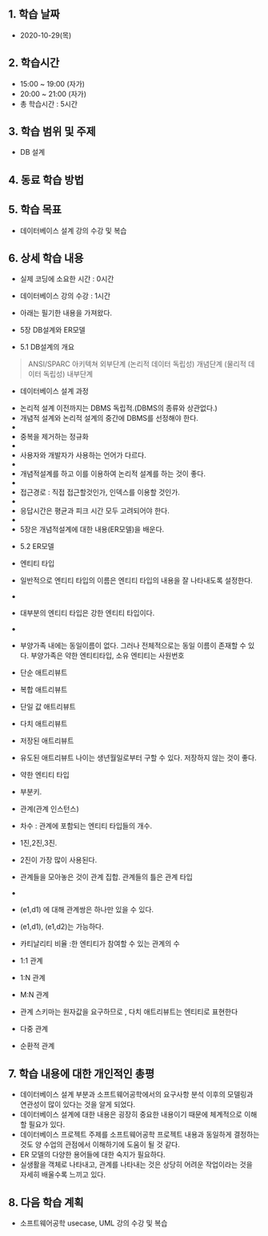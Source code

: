 ## 1. 학습 날짜
+ 2020-10-29(목)

## 2. 학습시간
+ 15:00 ~ 19:00 (자가)   
+ 20:00 ~ 21:00 (자가)
+ 총 학습시간 : 5시간

## 3. 학습 범위 및 주제
+ DB 설계

## 4. 동료 학습 방법

## 5. 학습 목표
+ 데이터베이스 설계 강의 수강 및 복습


## 6. 상세 학습 내용
+ 실제 코딩에 소요한 시간 : 0시간    
+ 데이터베이스 강의 수강 : 1시간    

+ 아래는 필기한 내용을 가져왔다.
+ 5장 DB설계와 ER모델
+ 5.1 DB설계의 개요

>ANSI/SPARC 아키텍쳐
	외부단계
   (논리적 데이터 독립성)
	개념단계
   (물리적 데이터 독립성)
	내부단계

+ 데이터베이스 설계 과정

* 논리적 설계 이전까지는 DBMS 독립적.(DBMS의 종류와 상관없다.)
* 개념적 설계와 논리적 설계의 중간에 DBMS를 선정해야 한다.
* 
* 중복을 제거하는 정규화
* 
* 사용자와 개발자가 사용하는 언어가 다르다.
* 
* 개념적설계를 하고 이를 이용하여 논리적 설계를 하는 것이 좋다.
* 
* 접근경로 : 직접 접근할것인가, 인덱스를 이용할 것인가.
* 
* 응답시간은 평균과 피크 시간 모두 고려되어야 한다.
* 
* 5장은 개념적설계에 대한 내용(ER모델)을 배운다.

+ 5.2 ER모델


* 엔티티 타입
* 일반적으로 엔티티 타입의 이름은 엔티티 타입의 내용을 잘 나타내도록 설정한다.
* 
* 대부분의 엔티티 타입은 강한 엔티티 타입이다.
* 
* 부양가족 내에는 동일이름이 없다. 그러나 전체적으로는 동일 이름이 존재할 수 있다. 부양가족은 약한 엔티티타입, 소유 엔티티는 사원번호

* 단순 애트리뷰트

* 복합 애트리뷰트


* 단일 값 애트리뷰트

* 다치 애트리뷰트

* 저장된 애트리뷰트

* 유도된 애트리뷰트
나이는 생년월일로부터 구할 수 있다.
저장하지 않는 것이 좋다. 

* 약한 엔티티 타입
* 부분키.

* 관계(관계 인스턴스)
* 차수 : 관계에 포함되는 엔티티 타입들의 개수.
* 1진,2진,3진.
* 2진이 가장 많이 사용된다.
* 관계들을 모아놓은 것이 관계 집합. 관계들의 틀은 관계 타입
* 
* (e1,d1) 에 대해 관계쌍은 하나만 있을 수 있다.
* (e1,d1), (e1,d2)는 가능하다.

* 카티날리티 비율 :한 엔티티가 참여할 수 있는 관계의 수

* 1:1 관계
* 1:N 관계
* M:N 관계

* 관계 스키마는 원자값을 요구하므로 , 다치 애트리뷰트는 엔티티로 표현한다

* 다중 관계
* 순환적 관계




## 7. 학습 내용에 대한 개인적인 총평
+ 데이터베이스 설계 부분과 소프트웨어공학에서의 요구사항 분석 이후의 모델링과 연관성이 많이 있다는 것을 알게 되었다.
+ 데이터베이스 설계에 대한 내용은 굉장히 중요한 내용이기 때문에 체계적으로 이해할 필요가 있다.
+ 데이터베이스 프로젝트 주제를 소프트웨어공학 프로젝트 내용과 동일하게 결정하는 것도 양 수업의 관점에서 이해하기에 도움이 될 것 같다.
+ ER 모델의 다양한 용어들에 대한 숙지가 필요하다.
+ 실생활을 객체로 나타내고, 관계를 나타내는 것은 상당히 어려운 작업이라는 것을 자세히 배울수록 느끼고 있다.

## 8. 다음 학습 계획
+ 소프트웨어공학 usecase, UML 강의 수강 및 복습